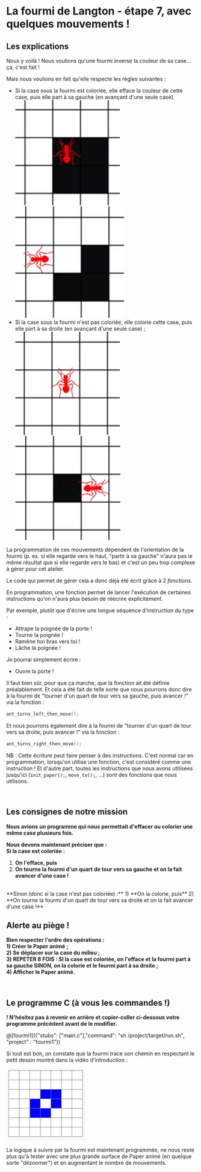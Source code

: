 # La fourmi de Langton - étape 7, avec quelques mouvements !

## Les explications

Nous y voilà ! Nous voulions qu'une fourmi inverse la couleur de sa case... ça, c'est fait !

Mais nous voulions en fait qu'elle respecte les règles suivantes :

- Si la case sous la fourmi est coloriée, elle efface la couleur de cette case, puis elle part à sa gauche (en avançant d'une seule case).
![fourmiCasePleine1](img/fourmiCasePleine1.PNG)
![fourmiCasePleine2](img/fourmiCasePleine2.PNG)
- Si la case sous la fourmi n'est pas coloriée, elle colorie cette case, puis elle part à sa droite (en avançant d'une seule case) ;
![fourmiCaseVide1](img/fourmiCaseVide1.PNG)
![fourmiCaseVide2](img/fourmiCaseVide2.PNG)

La programmation de ces mouvements dépendent de l'orientation de la fourmi (p. ex. si elle regarde vers le haut, "partir à sa gauche" n'aura pas le même résultat que si elle regarde vers le bas) et c'est un peu trop complexe à gérer pour cet atelier.

Le code qui permet de gérer cela a donc déjà été écrit grâce à 2 *fonctions*.

En programmation, une fonction permet de lancer l'exécution de certaines instructions qu'on n'aura plus besoin de réécrire explicitement.

Par exemple, plutôt que d'écrire une longue séquence d'instruction du type :

- Attrape la poignée de la porte !
- Tourne la poignée !
- Ramène ton bras vers toi !
- Lâche la poignée !

Je pourrai simplement écrire :
- Ouvre la porte !

Il faut bien sûr, pour que ça marche, que la fonction ait été définie préalablement. Et cela a été fait de telle sorte que nous pourrons donc dire à la fourmi de "tourner d'un quart de tour vers sa gauche, puis avancer !" via la fonction :

```C
ant_turns_left_then_move();
```

Et nous pourrons également dire à la fourmi de "tourner d'un quart de tour vers sa droite, puis avancer !" via la fonction :

```C
ant_turns_right_then_move();
```

NB : Cette écriture peut faire penser à des instructions. C'est normal car en programmation, lorsqu'on utilise une fonction, c'est considéré comme une instruction ! Et d'autre part, toutes les instructions que nous avons utilisées jusqu'ici (`init_paper();`, `move_to();`, ...) sont des fonctions que nous utilisons.

<br />

## Les consignes de notre mission

**Nous avions un programme qui nous permettait d'effacer ou colorier une même case plusieurs fois.**

**Nous devons maintenant préciser que :**
<br />
**Si la case est coloriée :**
 1) **On l'efface, puis**
 2) **On tourne la fourmi d'un quart de tour vers sa gauche et on la fait avancer d'une case  !**
<br />
**Sinon (donc si la case n'est pas coloriée) :**
 1) **On la colorie, puis**
 2) **On tourne la fourmi d'un quart de tour vers sa droite et on la fait avancer d'une case  !**
<br />

## Alerte au piège !

**Bien respecter l'ordre des opérations :**<br />
**1) Créer le Paper animé ;**<br />
**2) Se déplacer sur la case du milieu ;**<br />
**3) REPETER 8 FOIS : SI la case est coloriée, on l'efface et la fourmi part à sa gauche SINON, on la colorie et le fourmi part à sa droite ;**<br />
**4) Afficher le Paper animé.**

<br />

## Le programme C (à vous les commandes !)

**! N'hésitez pas à revenir en arrière et copier-coller ci-dessous votre programme précédent avant de le modifier.**

@[fourmi1]({"stubs": ["main.c"],"command": "sh /project/target/run.sh", "project" : "fourmi1"})

Si tout est bon, on constate que la fourmi trace son chemin en respectant le petit dessin montré dans la vidéo d'introduction :

![dessin8etapes](img/dessin8etapes.PNG)

La logique à suivre par la fourmi est maintenant programmée, ne nous reste plus qu'à tester avec une plus grande surface de Paper animé (en quelque sorte "dézoomer") et en augmentant le nombre de mouvements.